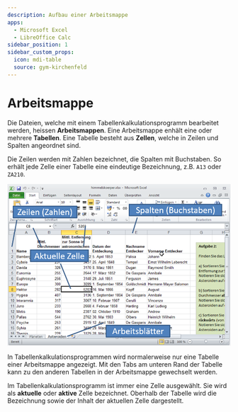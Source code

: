 ```yaml
---
description: Aufbau einer Arbeitsmappe
apps:
  - Microsoft Excel
  - LibreOffice Calc
sidebar_position: 1
sidebar_custom_props:
  icon: mdi-table
  source: gym-kirchenfeld
---
```


# Arbeitsmappe



Die Dateien, welche mit einem Tabellenkalkulationsprogramm bearbeitet werden, heissen **Arbeitsmappen**. Eine Arbeitsmappe enhält eine oder mehrere **Tabellen**. Eine Tabelle besteht aus **Zellen**, welche in Zeilen und Spalten angeordnet sind.

Die Zeilen werden mit Zahlen bezeichnet, die Spalten mit Buchstaben. So erhält jede Zelle einer Tabelle eine eindeutige Bezeichnung, z.B. `A13` oder `ZA210`.

![](./images/excel-arbeitsmappe.png)

In Tabellenkalkulationsprogrammen wird normalerweise nur eine Tabelle einer Arbeitsmappe angezeigt. Mit den Tabs am unteren Rand der Tabelle kann zu den anderen Tabellen in der Arbeitsmappe gewechselt werden.

Im Tabellenkalkulationsprogramm ist immer eine Zelle ausgewählt. Sie wird als **aktuelle** oder **aktive** Zelle bezeichnet. Oberhalb der Tabelle wird die Bezeichnung sowie der Inhalt der aktuellen Zelle dargestellt.
